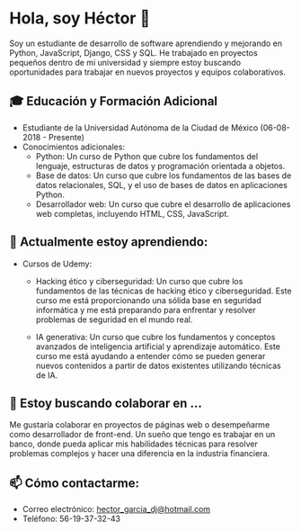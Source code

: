 # Hola, soy Héctor 👋
Soy un estudiante de desarrollo de software aprendiendo y mejorando en Python, JavaScript, Django, CSS y SQL. He trabajado en proyectos pequeños dentro de mi universidad y siempre estoy buscando oportunidades para trabajar en nuevos proyectos y equipos colaborativos.

## 🎓 Educación y Formación Adicional
- Estudiante de la Universidad Autónoma de la Ciudad de México (06-08-2018 - Presente)
- Conocimientos adicionales:
  - Python: Un curso de Python que cubre los fundamentos del lenguaje,
    estructuras de datos y programación orientada a objetos.
  - Base de datos: Un curso que cubre los fundamentos de las bases de datos
    relacionales, SQL, y el uso de bases de datos en aplicaciones Python.
  - Desarrollador web: Un curso que cubre el desarrollo de aplicaciones
    web completas, incluyendo HTML, CSS, JavaScript.

## 🌱 Actualmente estoy aprendiendo:
- Cursos de Udemy:
  - Hacking ético y ciberseguridad: Un curso que cubre los fundamentos de las técnicas de hacking ético y ciberseguridad. Este curso me está proporcionando una sólida base en seguridad informática y me está preparando para enfrentar y resolver problemas de seguridad en el mundo real.
    
  - IA generativa: Un curso que cubre los fundamentos y conceptos avanzados de inteligencia artificial y aprendizaje automático. Este curso me está ayudando a entender cómo se pueden generar nuevos contenidos a partir de datos existentes utilizando técnicas de IA.

  
## 👯 Estoy buscando colaborar en ...
Me gustaría colaborar en proyectos de páginas web o desempeñarme como desarrollador de front-end. 
Un sueño que tengo es trabajar en un banco, donde pueda aplicar mis habilidades técnicas para
resolver problemas complejos y hacer una diferencia en la industria financiera.

## 📫 Cómo contactarme: 
- Correo electrónico: hector_garcia_dj@hotmail.com
- Teléfono: 56-19-37-32-43
